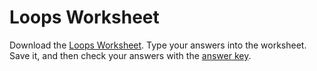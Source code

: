 Loops Worksheet
===============

Download the [Loops Worksheet](https://github.com/APCSPrinciples/APCSPrinciples.github.io/blob/master/Worksheets/Loops%20Worksheet%20APCSP.doc?raw=true). Type your answers into the worksheet. Save it, and then check your answers with the [answer key](https://github.com/APCSPrinciples/APCSPrinciples.github.io/blob/master/Worksheets/Loops%20Worksheet%20APCSP%20Key.doc?raw=true). 
